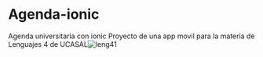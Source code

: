# Agenda-ionic
Agenda universitaria con ionic
Proyecto de una app movil para la materia de Lenguajes 4 de UCASAL![leng41](https://user-images.githubusercontent.com/43156678/116352779-17d60100-a7cc-11eb-8942-748816755249.jpeg)

